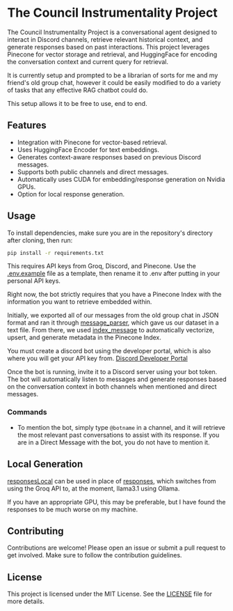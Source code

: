 # The Council Instrumentality Project
The Council Instrumentality Project is a conversational agent designed to interact in Discord channels, retrieve relevant historical context, and generate responses based on past interactions. This project leverages Pinecone for vector storage and retrieval, and HuggingFace for encoding the conversation context and current query for retrieval.

It is currently setup and prompted to be a librarian of sorts for me and my friend's old group chat, however it could be easily modified to do a variety of tasks that any effective RAG chatbot could do.

This setup allows it to be free to use, end to end.

## Features
- Integration with Pinecone for vector-based retrieval.
- Uses HuggingFace Encoder for text embeddings.
- Generates context-aware responses based on previous Discord messages.
- Supports both public channels and direct messages.
- Automatically uses CUDA for embedding/response generation on Nvidia GPUs.
- Option for local response generation.

## Usage
To install dependencies, make sure you are in the repository's directory after cloning, then run:
   ```bash
   pip install -r requirements.txt
   ```

This requires API keys from Groq, Discord, and Pinecone. Use the [.env.example](./.env.example) file as a template, then rename it to .env after
putting in your personal API keys.

Right now, the bot strictly requires that you have a Pinecone Index with the information you want to retrieve embedded within.

Initially, we exported all of our messages from the old group chat in JSON format and ran it through [message_parser](./src/message_parser.py), which gave us our dataset in a text file. From there, we used [index_message](./src/index_message.py) to automatically vectorize, upsert, and generate metadata in the Pinecone Index.

You must create a discord bot using the developer portal, which is also where you will get your API key from. 
[Discord Developer Portal](https://discord.com/developers/applications)

Once the bot is running, invite it to a Discord server using your bot token. The bot will automatically listen to messages and generate responses based on the conversation context in both channels when mentioned and direct messages.

### Commands
- To mention the bot, simply type `@botname` in a channel, and it will retrieve the most relevant past conversations to assist with its response. If you are in a Direct Message with the bot, you do not have to mention it.

## Local Generation
[responsesLocal](./src/responsesLocal.py) can be used in place of [responses](./src/responses.py), which switches from using the Groq API to,
at the moment, llama3.1 using Ollama.

If you have an appropriate GPU, this may be preferable, but I have found the responses to be much worse on my machine.

## Contributing
Contributions are welcome! Please open an issue or submit a pull request to get involved. Make sure to follow the contribution guidelines.

## License
This project is licensed under the MIT License. See the [LICENSE](./LICENSE.txt) file for more details.


